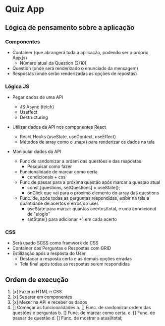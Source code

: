 # Quiz App

## Lógica de pensamento sobre a aplicação

### Componentes

- Container (que abrangerá toda a aplicação, podendo ser o próprio App.js)
  - Número atual da Question (2/10).
- Question (onde será renderizado o enunciado da mensagem)
- Respostas (onde serão renderizadas as opções de repostas)

### Lógica JS

- Pegar dados de uma API

  - JS Async (fetch)
  - Useffect
  - Destructuring

- Utilizar dados da API nos componentes React

  - React Hooks (useState, useContext, useEffect)
  - Métodos de array como o .map() para renderizar os dados na tela

- Manipular dados da API
  - Func de randomizar a ordem das questões e das respostas
    - Pesquisar como fazer
  - Funcionalidade de marcar como certa
    - condicionais + css
  - Func de passar para a próxima questão após marcar a questao atual
    - const [questions, setQuestions] = useState();
    - onClick que vai para o proximo elemento do array das questions
  - Func. de, após todas as perguntas respondidas, exibir na tela a quantidade
    de acertos e erros do user.
    - useState para marcar quantos acertos/total, e uma condicional de "elogio"
    - setState() para adicionar +1 em cada acerto

### CSS

- Será usado SCSS como framwork de CSS
- Container das Perguntas e Respostas com GRID
- Estilização após a resposta do User
  - Destacar a resposta certa e as demais opções erradas
  - Tela final após todas as respostas serem respondidas


## Ordem de execução

  1. [x] Fazer o HTML e CSS 
  2. [x] Separar em componentes 
  3. [x] Mexer na API e receber os dados
  4. [] Começar as funcionalidades
    a. [] Func. de randomizar ordem das questões e perguntas
    b. [] Func. de marcar como certa.
    c. [] Func. de passar de questão
    d. [] Func. de mostrar a atual/total;